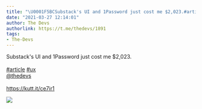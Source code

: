 ```yaml
---
title: "\U0001F5BCSubstack's UI and 1Password just cost me $2,023.#article #ux@thedevshttps://kutt.it/ce7ir1"
date: "2021-03-27 12:14:01"
author: The Devs
authorlink: https://t.me/thedevs/1891
tags:
- The-Devs
---
```

<p>Substack's UI and 1Password just cost me $2,023.<br><br><a href="https://t.me/thedevs/1891?q=%23article">#article</a> <a href="https://t.me/thedevs/1891?q=%23ux">#ux</a><br><a href="https://t.me/thedevs" target="_blank">@thedevs</a><br><br><a href="https://kutt.it/ce7ir1" target="_blank" rel="noopener">https://kutt.it/ce7ir1</a></p><img src="https://cdn4.telesco.pe/file/sMgI3gC9q3wh0PmBK4UlqrYX6RJNG6hquKGDPjkuEItUqS7jZtMiahPM4g54URWVxZLTRVR1k0rCqzpyjrV6YOurUV6_IH7bva76ULuSV4qWW_g2jJxqS46HhKz7RGUDJI6zq6bhWv2PQ2Sulmy1volGrzwfTXCE1j_IBU066jknVfB2RG7sAJdx4w-3PomOb0d6KN_xERlSWyc4-_H9H5SkVyAvs5Exydbaa51a7j80CRmw49_prqSVcycOrJarGUVDj6SVrDndcThJOp1XCor2o5v9hoPEMpzcSpqOutWpdPXmTnNOUx8Et23mhFkI17ldwpFAc6tXYRUOz46CKg.jpg" referrerpolicy="no-referrer">
